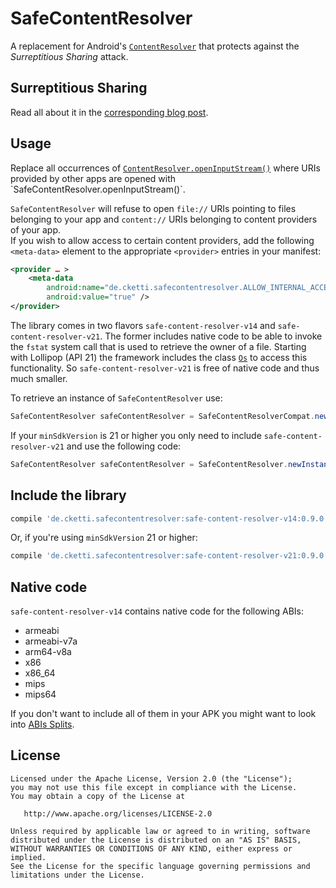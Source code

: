 # SafeContentResolver

A replacement for Android's [`ContentResolver`](https://developer.android.com/reference/android/content/ContentResolver.html)
that protects against the *Surreptitious Sharing* attack.

## Surreptitious Sharing

Read all about it in the [corresponding blog post](https://www.ibr.cs.tu-bs.de/news/ibr/surreptitious-sharing-2016-04-04.xml).

## Usage

Replace all occurrences of [`ContentResolver.openInputStream()`](https://developer.android.com/reference/android/content/ContentResolver.html#openInputStream(android.net.Uri))
where URIs provided by other apps are opened with `SafeContentResolver.openInputStream()`.

`SafeContentResolver` will refuse to open `file://` URIs pointing to files belonging to your app and `content://` URIs
belonging to content providers of your app.  
If you wish to allow access to certain content providers, add the following `<meta-data>` element to the appropriate
`<provider>` entries in your manifest:
```xml
<provider … >
    <meta-data
        android:name="de.cketti.safecontentresolver.ALLOW_INTERNAL_ACCESS"
        android:value="true" />
</provider>
```

The library comes in two flavors `safe-content-resolver-v14` and `safe-content-resolver-v21`. The former includes
native code to be able to invoke the `fstat` system call that is used to retrieve the owner of a file. Starting with
Lollipop (API 21) the framework includes the class [`Os`](https://developer.android.com/reference/android/system/Os.html)
to access this functionality. So `safe-content-resolver-v21` is free of native code and thus much smaller.

To retrieve an instance of `SafeContentResolver` use:
```java
SafeContentResolver safeContentResolver = SafeContentResolverCompat.newInstance(context);
```

If your `minSdkVersion` is 21 or higher you only need to include `safe-content-resolver-v21` and use the following code:
```java
SafeContentResolver safeContentResolver = SafeContentResolver.newInstance(context);
```

## Include the library

```groovy
compile 'de.cketti.safecontentresolver:safe-content-resolver-v14:0.9.0'
```

Or, if you're using `minSdkVersion` 21 or higher:

```groovy
compile 'de.cketti.safecontentresolver:safe-content-resolver-v21:0.9.0'
```

## Native code

`safe-content-resolver-v14` contains native code for the following ABIs:
* armeabi
* armeabi-v7a
* arm64-v8a
* x86
* x86_64
* mips
* mips64

If you don't want to include all of them in your APK you might want to look into
[ABIs Splits](http://tools.android.com/tech-docs/new-build-system/user-guide/apk-splits#TOC-ABIs-Splits).


## License

    Licensed under the Apache License, Version 2.0 (the "License");
    you may not use this file except in compliance with the License.
    You may obtain a copy of the License at

       http://www.apache.org/licenses/LICENSE-2.0

    Unless required by applicable law or agreed to in writing, software
    distributed under the License is distributed on an "AS IS" BASIS,
    WITHOUT WARRANTIES OR CONDITIONS OF ANY KIND, either express or implied.
    See the License for the specific language governing permissions and
    limitations under the License.
